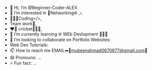 - 👋 Hi, I’m @Beginner-Coder-ALEX
- 👀 I’m interested in 🤝Networking🌐 ,⤵
- 👩🏻‍💻Coding</>,
- Team work👥,
- ❤️🏏 cricket🙋🏻‍♂️,
- 🌱 I’m currently learning 🌐 WEb Devlopment 👩🏻‍💻
- 💞️ I’m looking to collaborate on Portfolio Websites:
- Web Dev Tutorials: 
- 📫 How to reach me  EMAIL➡📧mubeenahmad0670677@gmail.com💌
- 😄 Pronouns: ...
- ⚡ Fun fact: ...

<!---
Beginner-Coder-ALEX/Beginner-Coder-ALEX is a ✨ special ✨ repository because its `README.md` (this file) appears on your GitHub profile.
You can click the Preview link to take a look at your changes.
--->
